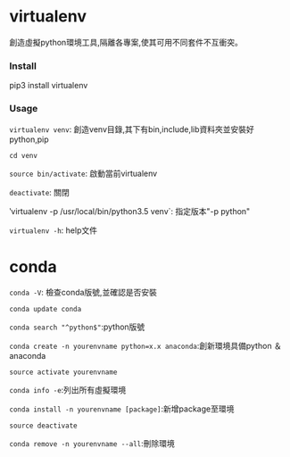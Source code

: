 # virtualenv

創造虛擬python環境工具,隔離各專案,使其可用不同套件不互衝突。

### Install

pip3 install virtualenv

### Usage

`virtualenv venv`: 創造venv目錄,其下有bin,include,lib資料夾並安裝好python,pip

`cd venv`

`source bin/activate`: 啟動當前virtualenv

`deactivate`: 關閉

‵virtualenv -p /usr/local/bin/python3.5 venv`: 指定版本"-p python"

`virtualenv -h`: help文件


# conda 

`conda -V`: 檢查conda版號,並確認是否安裝

`conda update conda`

`conda search "^python$"`:python版號


`conda create -n yourenvname python=x.x anaconda`:創新環境具備python ＆ anaconda

`source activate yourenvname`

`conda info -e`:列出所有虛擬環境

`conda install -n yourenvname [package]`:新增package至環境

`source deactivate`

`conda remove -n yourenvname --all`:刪除環境

